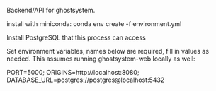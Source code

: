 Backend/API for ghostsystem.

install with miniconda: conda env create -f environment.yml

Install PostgreSQL that this process can access

Set environment variables, names below are required, fill in values as needed. 
This assumes running ghostsystem-web locally as well:

PORT=5000;
ORIGINS=http://localhost:8080;
DATABASE_URL=postgres://postgres@localhost:5432
